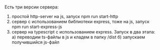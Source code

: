 Есть три версии сервера:
1. простой http-server на js, запуск npm run start-http
2. сервер с использованием библиотеки express, тоже на js, запуск npm run start-express-js
3. сервер на typescript с использованием express. Запуск в два этапа:
    а) переводим ts-файлы в js и кладем в папку /dist
    б) запускаем получившийся js-файл
